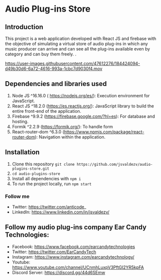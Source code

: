 # Audio Plug-ins Store

## Introduction

This project is a web application developed with React JS and firebase with the objective of simulating a virtual store of audio plug-ins in which any music producer can arrive and can see all the plug-ins available even by category and can buy them freely. .

https://user-images.githubusercontent.com/47612276/184424094-d49b30d6-6a72-4616-993a-1cbc7d9030f4.mov

## Dependencies and libraries used

1. Node JS ^16.16.0 ( https://nodejs.org/es/): Execution environment for JavaScript.
2. React JS ^18.2.0 (https://es.reactjs.org/): JavaScript library to build the entire front-end of the application.
3. Firebase ^9.9.2 (https://firebase.google.com/?hl=es): For database and hosting.
4. Formik ^2.2.9 (https://formik.org/): To handle form
5. React-router-dom ^6.3.0 (https://www.npmjs.com/package/react-router-dom): Navigation within the application.

## Installation

1. Clone this repository `git clone https://github.com/jsvaldezv/audio-plugins-store.git`
2. `cd audio-plugins-store`
3. Install all dependencies with `npm i`
4. To run the project locally, run `npm start`

### Follow me

- Twitter: https://twitter.com/anticode_
- LinkedIn: https://www.linkedin.com/in/jsvaldezv/

## Follow my audio plug-ins company Ear Candy Technologies: 

- Facebook: https://www.facebook.com/earcandytechnologies 
- Twitter: https://twitter.com/EarCandyTech 
- Instagram: https://www.instagram.com/earcandytechnology/ 
- Youtube: https://www.youtube.com/channel/UCnmhLuxpV3PftGI2YR5kpFA 
- Discord Server: https://discord.gg/44d6SEmw
